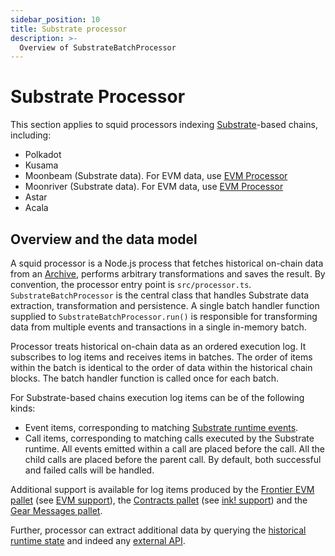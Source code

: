 ```yaml
---
sidebar_position: 10
title: Substrate processor
description: >-
  Overview of SubstrateBatchProcessor
---
```


# Substrate Processor

This section applies to squid processors indexing [Substrate](https://substrate.io)-based chains, including:

- Polkadot
- Kusama
- Moonbeam (Substrate data). For EVM data, use [EVM Processor](/firesquid/evm-indexing)
- Moonriver (Substrate data). For EVM data, use [EVM Processor](/firesquid/evm-indexing)
- Astar
- Acala

## Overview and the data model

A squid processor is a Node.js process that fetches historical on-chain data from an [Archive](/firesquid/archives), performs arbitrary transformations and saves the result. By convention, the processor entry point is `src/processor.ts`. `SubstrateBatchProcessor` is the central class that handles Substrate data extraction, transformation and persistence. A single batch handler function supplied to `SubstrateBatchProcessor.run()` is responsible for transforming data from multiple events and transactions in a single in-memory batch.

Processor treats historical on-chain data as an ordered execution log. It subscribes to log items and receives items in batches. The order of items within the batch is identical to the order of data within the historical chain blocks. The batch handler function is called once for each batch.

For Substrate-based chains execution log items can be of the following kinds:

- Event items, corresponding to matching [Substrate runtime events](https://docs.substrate.io/main-docs/build/events-errors/).
- Call items, corresponding to matching calls executed by the Substrate runtime. All events emitted within a call are placed before the call. All the child calls are placed before the parent call. By default, both successful and failed calls will be handled.

Additional support is available for log items produced by the [Frontier EVM pallet](https://paritytech.github.io/frontier/frame/evm.html) (see [EVM support](/firesquid/substrate-indexing/evm-support)), the [Contracts pallet](https://crates.parity.io/pallet_contracts/index.html) (see [ink! support](/substrate-indexing/wasm-support)) and the [Gear Messages pallet](/substrate-indexing/gear-support).

Further, processor can extract additional data by querying the [historical runtime state](/firesquid/substrate-indexing/storage-state-calls) and indeed any [external API](https://github.com/subsquid/squid-external-api-example).
